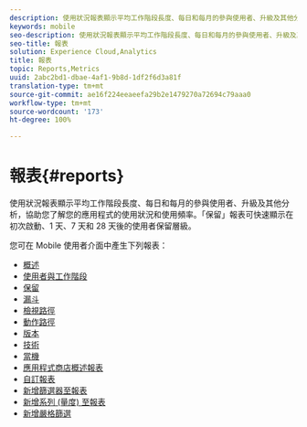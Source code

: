 ```yaml
---
description: 使用狀況報表顯示平均工作階段長度、每日和每月的參與使用者、升級及其他分析，協助您了解您的應用程式的使用狀況和使用頻率。「保留」報表可快速顯示在初次啟動、1 天、7 天和 28 天後的使用者保留層級。
keywords: mobile
seo-description: 使用狀況報表顯示平均工作階段長度、每日和每月的參與使用者、升級及其他分析，協助您了解您的應用程式的使用狀況和使用頻率。「保留」報表可快速顯示在初次啟動、1 天、7 天和 28 天後的使用者保留層級。
seo-title: 報表
solution: Experience Cloud,Analytics
title: 報表
topic: Reports,Metrics
uuid: 2abc2bd1-dbae-4af1-9b8d-1df2f6d3a81f
translation-type: tm+mt
source-git-commit: ae16f224eeaeefa29b2e1479270a72694c79aaa0
workflow-type: tm+mt
source-wordcount: '173'
ht-degree: 100%

---
```



# 報表{#reports}

使用狀況報表顯示平均工作階段長度、每日和每月的參與使用者、升級及其他分析，協助您了解您的應用程式的使用狀況和使用頻率。「保留」報表可快速顯示在初次啟動、1 天、7 天和 28 天後的使用者保留層級。

您可在 Mobile 使用者介面中產生下列報表：

* [概述](/help/using/usage/usage-overview.md)
* [使用者與工作階段](/help/using/usage/users-sessions.md)
* [保留](/help/using/usage/reports-retention.md)
* [漏斗](/help/using/usage/reports-funnel.md)
* [檢視路徑](/help/using/usage/reports-view-paths.md)
* [動作路徑](/help/using/usage/reports-action-paths.md)
* [版本](/help/using/usage/c-reports-versions.md)
* [技術](/help/using/usage/reports-technology.md)
* [當機](/help/using/usage/c-crashes.md)
* [應用程式商店概述報表](/help/using/usage/c-app-store-store-performance.md)
* [自訂報表](/help/using/usage/reports-customize/reports-customize.md)
* [新增篩選器至報表](/help/using/usage/reports-customize/t-reports-customize.md)
* [新增系列 (量度) 至報表](/help/using/usage/reports-customize/t-reports-series.md)
* [新增嚴格篩選](/help/using/usage/reports-customize/t-sticky-filter.md)
